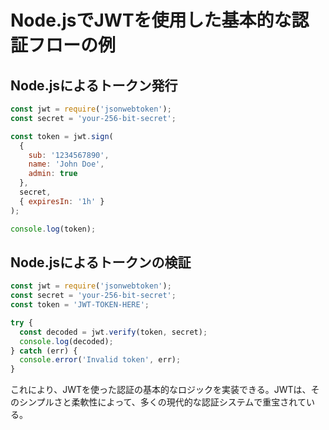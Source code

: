 # Node.jsでJWTを使用した基本的な認証フローの例

## Node.jsによるトークン発行

```js
const jwt = require('jsonwebtoken');
const secret = 'your-256-bit-secret';

const token = jwt.sign(
  {
    sub: '1234567890',
    name: 'John Doe',
    admin: true
  },
  secret,
  { expiresIn: '1h' }
);

console.log(token);
```

## Node.jsによるトークンの検証

```js
const jwt = require('jsonwebtoken');
const secret = 'your-256-bit-secret';
const token = 'JWT-TOKEN-HERE';

try {
  const decoded = jwt.verify(token, secret);
  console.log(decoded);
} catch (err) {
  console.error('Invalid token', err);
}
```

これにより、JWTを使った認証の基本的なロジックを実装できる。JWTは、そのシンプルさと柔軟性によって、多くの現代的な認証システムで重宝されている。
